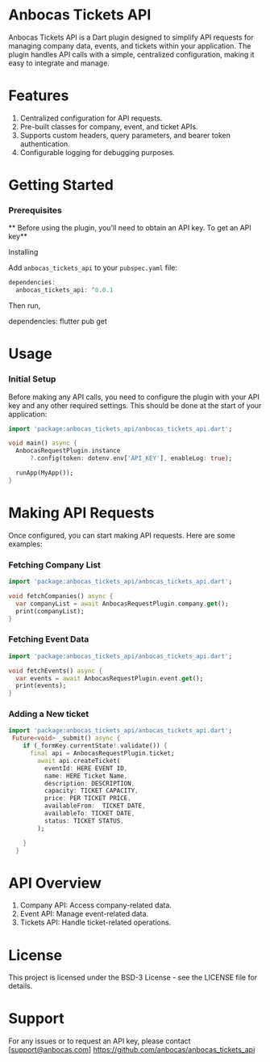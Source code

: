 # Anbocas Tickets API

Anbocas Tickets API is a Dart plugin designed to simplify API requests for managing company data, events, and tickets within your application. The plugin handles API calls with a simple, centralized configuration, making it easy to integrate and manage.

# Features

1. Centralized configuration for API requests.
2. Pre-built classes for company, event, and ticket APIs.
3. Supports custom headers, query parameters, and bearer token authentication.
4. Configurable logging for debugging purposes.

# Getting Started

### Prerequisites

** Before using the plugin, you'll need to obtain an API key. To get an API key**

[Contact Use]: https://github.com/anbocas/anbocas_tickets_api

Installing

Add `anbocas_tickets_api` to your `pubspec.yaml` file:

```dart
dependencies:
  anbocas_tickets_api: ^0.0.1

```

Then run,

dependencies:
flutter pub get

# Usage

### Initial Setup

Before making any API calls, you need to configure the plugin with your API key and any other required settings. This should be done at the start of your application:

```dart
import 'package:anbocas_tickets_api/anbocas_tickets_api.dart';

void main() async {
  AnbocasRequestPlugin.instance
      ?.config(token: dotenv.env['API_KEY'], enableLog: true);

  runApp(MyApp());
}

```

# Making API Requests

Once configured, you can start making API requests. Here are some examples:

### Fetching Company List

```dart
import 'package:anbocas_tickets_api/anbocas_tickets_api.dart';

void fetchCompanies() async {
  var companyList = await AnbocasRequestPlugin.company.get();
  print(companyList);
}
```

### Fetching Event Data

```dart
import 'package:anbocas_tickets_api/anbocas_tickets_api.dart';

void fetchEvents() async {
  var events = await AnbocasRequestPlugin.event.get();
  print(events);
}
```

### Adding a New ticket

```dart
import 'package:anbocas_tickets_api/anbocas_tickets_api.dart';
 Future<void> _submit() async {
    if (_formKey.currentState!.validate()) {
      final api = AnbocasRequestPlugin.ticket;
        await api.createTicket(
          eventId: HERE EVENT ID,
          name: HERE Ticket Name,
          description: DESCRIPTION,
          capacity: TICKET CAPACITY,
          price: PER TICKET PRICE,
          availableFrom:  TICKET DATE,
          availableTo: TICKET DATE,
          status: TICKET STATUS,
        );

    }
  }
```

# API Overview

1. Company API: Access company-related data.
2. Event API: Manage event-related data.
3. Tickets API: Handle ticket-related operations.

# License

This project is licensed under the BSD-3 License - see the LICENSE file for details.

# Support

For any issues or to request an API key, please contact [support@anbocas.com] https://github.com/anbocas/anbocas_tickets_api
